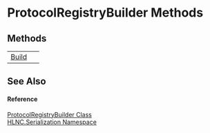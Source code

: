 # ProtocolRegistryBuilder Methods




## Methods
<table>
<tr>
<td><a href="M_HLNC_Serialization_ProtocolRegistryBuilder_Build">Build</a></td>
<td> </td></tr>
</table>

## See Also


#### Reference
<a href="T_HLNC_Serialization_ProtocolRegistryBuilder">ProtocolRegistryBuilder Class</a>  
<a href="N_HLNC_Serialization">HLNC.Serialization Namespace</a>  
